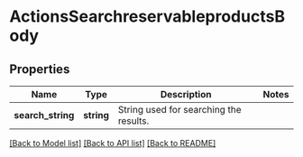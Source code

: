 # ActionsSearchreservableproductsBody

## Properties
Name | Type | Description | Notes
------------ | ------------- | ------------- | -------------
**search_string** | **string** | String used for searching the results. | 

[[Back to Model list]](../../README.md#documentation-for-models) [[Back to API list]](../../README.md#documentation-for-api-endpoints) [[Back to README]](../../README.md)


